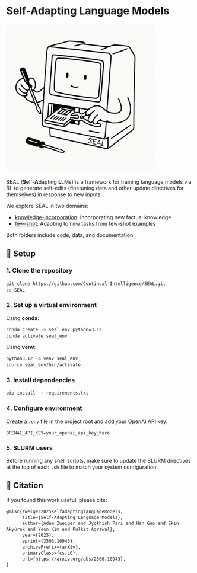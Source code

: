 # Self-Adapting Language Models

<img src="few-shot/assets/SEAL.png" alt="SEAL" width="400"/>

SEAL (**Se**lf-**A**dapting **L**LMs) is a framework for training language models via RL to generate self-edits (finetuning data and other update directives for themselves) in response to new inputs. 

We explore SEAL in two domains:
- [knowledge-incorporation](knowledge-incorporation): Incorporating new factual knowledge
- [few-shot](few-shot): Adapting to new tasks from few-shot examples

Both folders include code, data, and documentation.

## 🔧 Setup

### 1. Clone the repository

```bash
git clone https://github.com/Continual-Intelligence/SEAL.git
cd SEAL
```

### 2. Set up a virtual environment

Using **conda**:

```bash
conda create -n seal_env python=3.12
conda activate seal_env
```

Using **venv**:

```bash
python3.12 -m venv seal_env
source seal_env/bin/activate
```

### 3. Install dependencies

```bash
pip install -r requirements.txt
```

### 4. Configure environment

Create a `.env` file in the project root and add your OpenAI API key:

```env
OPENAI_API_KEY=your_openai_api_key_here
```

### 5. SLURM users

Before running any shell scripts, make sure to update the SLURM directives at the top of each `.sh` file to match your system configuration.


## 📄 Citation

If you found this work useful, please cite:

```
@misc{zweiger2025selfadaptinglanguagemodels,
      title={Self-Adapting Language Models}, 
      author={Adam Zweiger and Jyothish Pari and Han Guo and Ekin Akyürek and Yoon Kim and Pulkit Agrawal},
      year={2025},
      eprint={2506.10943},
      archivePrefix={arXiv},
      primaryClass={cs.LG},
      url={https://arxiv.org/abs/2506.10943}, 
}
```
